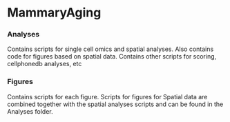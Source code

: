# MammaryAging

### Analyses
Contains scripts for single cell omics and spatial analyses. Also contains code for figures based on spatial data. Contains other scripts for scoring, cellphonedb analyses, etc

### Figures
Contains scripts for each figure. Scripts for figures for Spatial data are combined together with the spatial analyses scripts and can be found in the Analyses folder.

